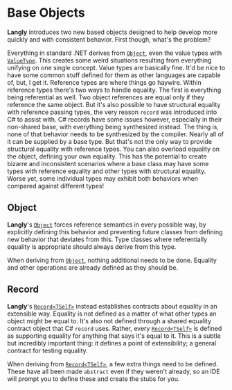﻿# Base Objects

**Langly** introduces two new based objects designed to help develop more quickly and with consistent behavior. First though, what's the problem?

Everything in standard .NET derives from [`Object`](https://docs.microsoft.com/en-us/dotnet/api/system.object), even the value types with [`ValueType`](https://docs.microsoft.com/en-us/dotnet/api/system.valuetype). This creates some weird situations resulting from everything unifying on one single concept. Value types are basically fine. It'd be nice to have some common stuff defined for them as other languages are capable of, but, I get it. Reference types are where things go haywire. Within reference types there's two ways to handle equality. The first is everything being referential as well. Two object references are equal only if they reference the same object. But it's also possible to have structural equality with reference passing types, the very reason `record` was introduced into C# to assist with. C# records have some issues however, especially in their non-shared base, with everything being synthesized instead. The thing is, none of that behavior needs to be synthesized by the compiler. Nearly all of it can be supplied by a base type. But that's not the only way to provide structural equality with reference types. You can also overload equality on the object, defining your own equality. This has the potential to create bizarre and inconsistent scenarios where a base class may have some types with reference equality and other types with structural equality. Worse yet, some individual types may exhibit both behaviors when compared against different types!

## Object

**Langly**'s [`Object`](https://entomy.github.io/LibLangly/api/Langly.Object.html) forces reference semantics in every possible way, by explicitly defining this behavior and preventing future classes from defining new behavior that deviates from this. Type classes where referentially equality is appropriate should always derive from this type.

When deriving from [`Object`](https://entomy.github.io/LibLangly/api/Langly.Object.html), nothing additional needs to be done. Equality and other operations are already defined as they should be.

## Record

**Langly**'s [`Record<TSelf>`](https://entomy.github.io/LibLangly/api/Langly.Record-1.html) instead establishes contracts about equality in an extensible way. Equality is not defined as a matter of what other types an object might be equal to. It's also not defined through a shared equality contract object that C# `record` uses. Rather, every [`Record<TSelf>`](https://entomy.github.io/LibLangly/api/Langly.Record-1.html) is defined as supporting equality for anything that says it's equal to it. This is a subtle but incredibly important thing: it defines a point of extensibility; a general contract for testing equality.

When deriving from [`Record<TSelf>`](https://entomy.github.io/LibLangly/api/Langly.Record-1.html), a few extra things need to be defined. These have all been made `abstract` even if they weren't already, so an IDE will prompt you to define these and create the stubs for you.
